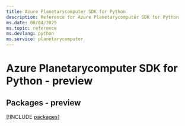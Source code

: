 ```yaml
---
title: Azure Planetarycomputer SDK for Python
description: Reference for Azure Planetarycomputer SDK for Python
ms.date: 08/04/2025
ms.topic: reference
ms.devlang: python
ms.service: planetarycomputer
---
```

# Azure Planetarycomputer SDK for Python - preview
## Packages - preview
[!INCLUDE [packages](planetarycomputer-index.md)]